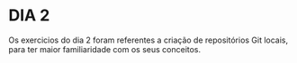 # DIA 2

Os exercicios do dia 2 foram referentes a criação de repositórios Git locais, para ter maior familiaridade com os seus conceitos.